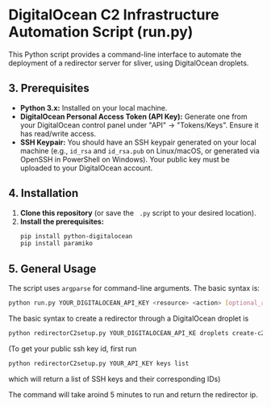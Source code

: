 # DigitalOcean C2 Infrastructure Automation Script (run.py)

This Python script provides a command-line interface to automate the deployment of a redirector server for sliver, using DigitalOcean droplets.


## 3. Prerequisites

* **Python 3.x:** Installed on your local machine.
* **DigitalOcean Personal Access Token (API Key):** Generate one from your DigitalOcean control panel under "API" -> "Tokens/Keys". Ensure it has read/write access.
* **SSH Keypair:** You should have an SSH keypair generated on your local machine (e.g., `id_rsa` and `id_rsa.pub` on Linux/macOS, or generated via OpenSSH in PowerShell on Windows). Your public key must be uploaded to your DigitalOcean account.

## 4. Installation

1.  **Clone this repository** (or save the ` .py` script to your desired location).
2.  **Install the prerequisites:**
    ```bash
    pip install python-digitalocean
    pip install paramiko
    ```
## 5. General Usage

The script uses `argparse` for command-line arguments. The basic syntax is:

```bash
python run.py YOUR_DIGITALOCEAN_API_KEY <resource> <action> [optional_arguments]
```

The basic syntax to create a redirector through a DigitalOcean droplet is
```bash
python redirectorC2setup.py YOUR_DIGITALOCEAN_API_KE droplets create-c2-redirector --ssh_keys SSH_KEY_ID --private-key-path PATH_TO_PRIVATE_KEY --C2-IP IP_OF_C2_SERVER --private-key-passphrase SSH_PRIVATE_KEY_PASSPHRASE
```
(To get your public ssh key id, first run 
```bash
python redirectorC2setup.py YOUR_API_KEY keys list
```
which will return a list of SSH keys and their corresponding IDs)

The command will take aroind 5 minutes to run and return the redirector ip.
